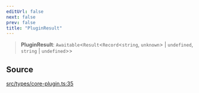 ```yaml
---
editUrl: false
next: false
prev: false
title: "PluginResult"
---
```


> **PluginResult**: `Awaitable`\<`Result`\<`Record`\<`string`, `unknown`\> \| `undefined`, `string` \| `undefined`\>\>

## Source

[src/types/core-plugin.ts:35](https://github.com/sern-handler/handler/blob/222ecd9b61ad0b94830a2a9444118f01e1b7d6cd/src/types/core-plugin.ts#L35)
